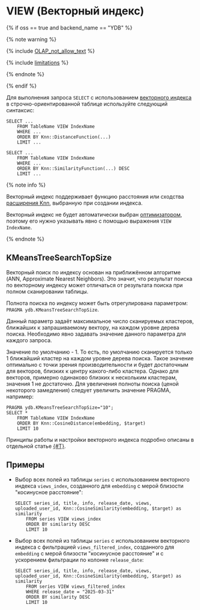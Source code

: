 # VIEW (Векторный индекс)

{% if oss == true and backend_name == "YDB" %}

{% note warning %}

{% include [OLAP_not_allow_text](../../../../_includes/not_allow_for_olap_text.md) %}

{% include [limitations](../../../../_includes/vector_index_limitations.md) %}

{% endnote %}

{% endif %}

Для выполнения запроса `SELECT` с использованием [векторного индекса](../../../../concepts/glossary.md#vector-index) в строчно-ориентированной таблице используйте следующий синтаксис:

```yql
SELECT ...
    FROM TableName VIEW IndexName
    WHERE ...
    ORDER BY Knn::DistanceFunction(...)
    LIMIT ...
```

```yql
SELECT ...
    FROM TableName VIEW IndexName
    WHERE ...
    ORDER BY Knn::SimilarityFunction(...) DESC
    LIMIT ...
```

{% note info %}

Векторный индекс поддерживает функцию расстояния или сходства [расширения Knn](../../udf/list/knn#functions-distance), выбранную при создании индекса.

Векторный индекс не будет автоматически выбран [оптимизатором](../../../../concepts/glossary.md#optimizer), поэтому его нужно указывать явно с помощью выражения `VIEW IndexName`.

{% endnote %}

## KMeansTreeSearchTopSize

Векторный поиск по индексу основан на приближённом алгоритме (ANN, Approximate Nearest Neighbors). Это значит, что результат поиска по векторному индексу может отличаться от результата поиска при полном сканировании таблицы.

Полнота поиска по индексу может быть отрегулирована параметром: `PRAGMA ydb.KMeansTreeSearchTopSize`.

Данный параметр задаёт максимальное число сканируемых кластеров, ближайших к запрашиваемому вектору, на каждом уровне дерева поиска.
Необходимо явно задавать значение данного параметра для каждого запроса.

Значение по умолчанию - 1. То есть, по умолчанию сканируется только 1 ближайший кластер на каждом уровне дерева поиска. Такое значение оптимально с точки зрения производительности и будет достаточным для векторов, близких к центру какого-либо кластера. Однако для векторов, примерно одинаково близких к нескольким кластерам, значения 1 не достаточно. Для увеличения полноты поиска (ценой некоторого замедления) следует увеличить значение PRAGMA, например:

```yql
PRAGMA ydb.KMeansTreeSearchTopSize="10";
SELECT *
    FROM TableName VIEW IndexName
    ORDER BY Knn::CosineDistance(embedding, $target)
    LIMIT 10
```

Принципы работы и настройки векторного индекса подробно описаны в отдельной
статье [{#T}](../../../../dev/vector-indexes-kmeans-tree-type.md).

## Примеры

* Выбор всех полей из таблицы `series` с использованием векторного индекса `views_index`, созданного для `embedding` с мерой близости "косинусное расстояние":

  ```yql
  SELECT series_id, title, info, release_date, views, uploaded_user_id, Knn::CosineSimilarity(embedding, $target) as similarity
      FROM series VIEW views_index
      ORDER BY similarity DESC
      LIMIT 10
  ```

* Выбор всех полей из таблицы `series` с использованием векторного индекса с фильтрацией `views_filtered_index`, созданного для `embedding` с мерой близости "косинусное расстояние" и с ускорением фильтрации по колонке `release_date`:

  ```yql
  SELECT series_id, title, info, release_date, views, uploaded_user_id, Knn::CosineSimilarity(embedding, $target) as similarity
      FROM series VIEW views_filtered_index
      WHERE release_date = "2025-03-31"
      ORDER BY similarity DESC
      LIMIT 10
  ```
